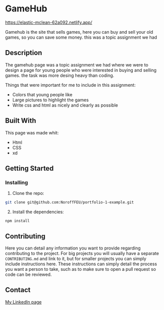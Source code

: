 # GameHub

https://elastic-mclean-62a092.netlify.app/

Gamehub is the site that sells games, here you can buy and sell your
            old games, so you can save some money. this was a topic assignment
            we had

## Description

The gamehub page was a topic assignment we had where we were to design a page for young people who were interested in buying and selling games. the task was more desing heavy than coding.


Things that were important for me to include in this assignment:

- Colors that young people like
- Large pictures to highlight the games
- Write css and html as nicely and clearly as possible

## Built With

This page was made whit:
 - Html 
 - CSS
 - xd
## Getting Started

### Installing

1. Clone the repo:

```bash
git clone git@github.com:NoroffFEU/portfolio-1-example.git
```

2. Install the dependencies:

```
npm install
```


## Contributing

Here you can detail any information you want to provide regarding contributing to the project. For big projects you will usually have a separate `CONTRIBUTING.md` and link to it, but for smaller projects you can simply include instructions here. These instructions can simply detail the process you want a person to take, such as to make sure to open a pull request so code can be reviewed.

## Contact

[My LinkedIn page](https://www.linkedin.com/in/albert-eikeland-holskog-047347185?originalSubdomain=no)

